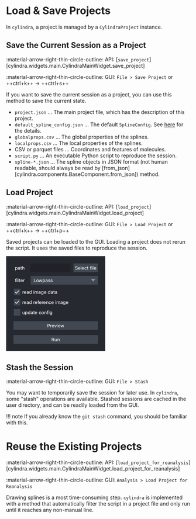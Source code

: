 # Load & Save Projects

In `cylindra`, a project is managed by a `CylindraProject` instance.

## Save the Current Session as a Project

:material-arrow-right-thin-circle-outline: API: [`save_project`][cylindra.widgets.main.CylindraMainWidget.save_project]

:material-arrow-right-thin-circle-outline: GUI: `File > Save Project` or ++ctrl+k++ &rarr; ++ctrl+s++

If you want to save the current session as a project, you can use this method to save
the current state.

- `project.json` ... The main project file, which has the description of this project.
- `default_spline_config.json` ... The default `SplineConfig`. See [here](configure.md)
  for the details.
- `globalprops.csv` ... The global properties of the splines.
- `localprops.csv` ... The local properties of the splines.
- CSV or parquet files ... Coordinates and features of molecules.
- `script.py` ... An executable Python script to reproduce the session.
- `spline-*.json` ... The spline objects in JSON format (not human readable, should
  always be read by [from_json][cylindra.components.BaseComponent.from_json]) method.

## Load Project

:material-arrow-right-thin-circle-outline: API: [`load_project`][cylindra.widgets.main.CylindraMainWidget.load_project]

:material-arrow-right-thin-circle-outline: GUI: `File > Load Project` or ++ctrl+k++ &rarr; ++ctrl+p++

Saved projects can be loaded to the GUI. Loading a project does not rerun the script.
It uses the saved files to reproduce the session.

![Load Project](images/load_project.png)


## Stash the Session

:material-arrow-right-thin-circle-outline: GUI: `File > Stash`

You may want to temporarily save the session for later use. In `cylindra`, some "stash"
operations are available. Stashed sessions are cached in the user directory, and can be
readily loaded from the GUI.

!!! note
    If you already know the `git stash` command, you should be familiar with this.

# Reuse the Existing Projects

:material-arrow-right-thin-circle-outline: API: [`load_project_for_reanalysis`][cylindra.widgets.main.CylindraMainWidget.load_project_for_reanalysis]

:material-arrow-right-thin-circle-outline: GUI: `Analysis > Load Project for Reanalysis`

Drawing splines is a most time-consuming step. `cylindra` is implemented with a method
that automatically filter the script in a project file and only run until it reaches
any non-manual line.
